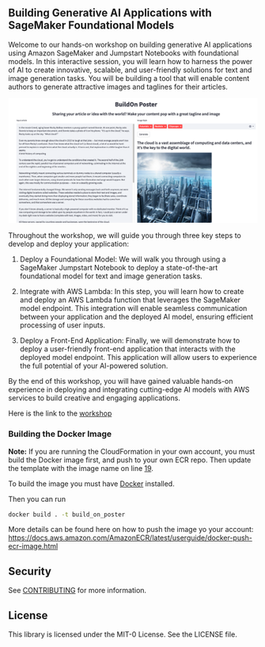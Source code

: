 ## Building Generative AI Applications with SageMaker Foundational Models

Welcome to our hands-on workshop on building generative AI applications using Amazon SageMaker and Jumpstart Notebooks with foundational models. In this interactive session, you will learn how to harness the power of AI to create innovative, scalable, and user-friendly solutions for text and image generation tasks. You will be building a tool that will enable content authors to generate attractive images and taglines for their articles.

![The deployed app, that takes text from an article and creates a tagline with a cover image](./build_on_poster_example.png)

Throughout the workshop, we will guide you through three key steps to develop and deploy your application:

1. Deploy a Foundational Model: We will walk you through using a SageMaker Jumpstart Notebook to deploy a state-of-the-art foundational model for text and image generation tasks.

2. Integrate with AWS Lambda: In this step, you will learn how to create and deploy an AWS Lambda function that leverages the SageMaker model endpoint. This integration will enable seamless communication between your application and the deployed AI model, ensuring efficient processing of user inputs.

3. Deploy a Front-End Application: Finally, we will demonstrate how to deploy a user-friendly front-end application that interacts with the deployed model endpoint. This application will allow users to experience the full potential of your AI-powered solution.

By the end of this workshop, you will have gained valuable hands-on experience in deploying and integrating cutting-edge AI models with AWS services to build creative and engaging applications.

Here is the link to the [workshop](https://catalog.workshops.aws/building-gen-ai-apps-with-found-models/en-US)

### Building the Docker Image

**Note:** If you are running the CloudFormation in your own account, you must build the Docker image first, and push to your own ECR repo. Then update the template with the image name on line [19](https://github.com/build-on-aws/building-gen-ai-apps-with-found-models-workshop/blob/main/ai-gen-workshop-cfn.yml#L19). 

To build the image you must have [Docker](https://docs.docker.com/get-docker/) installed.

Then you can run
```bash
docker build . -t build_on_poster
```

More details can be found here on how to push the image yo your account: https://docs.aws.amazon.com/AmazonECR/latest/userguide/docker-push-ecr-image.html


## Security

See [CONTRIBUTING](CONTRIBUTING.md#security-issue-notifications) for more information.

## License

This library is licensed under the MIT-0 License. See the LICENSE file.

